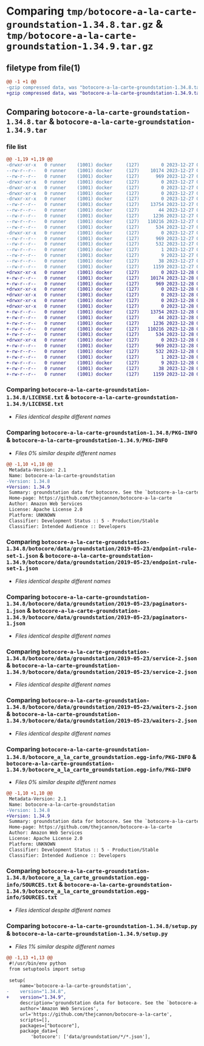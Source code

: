 # Comparing `tmp/botocore-a-la-carte-groundstation-1.34.8.tar.gz` & `tmp/botocore-a-la-carte-groundstation-1.34.9.tar.gz`

## filetype from file(1)

```diff
@@ -1 +1 @@
-gzip compressed data, was "botocore-a-la-carte-groundstation-1.34.8.tar", last modified: Wed Dec 27 01:06:42 2023, max compression
+gzip compressed data, was "botocore-a-la-carte-groundstation-1.34.9.tar", last modified: Thu Dec 28 01:06:43 2023, max compression
```

## Comparing `botocore-a-la-carte-groundstation-1.34.8.tar` & `botocore-a-la-carte-groundstation-1.34.9.tar`

### file list

```diff
@@ -1,19 +1,19 @@
-drwxr-xr-x   0 runner    (1001) docker     (127)        0 2023-12-27 01:06:42.363312 botocore-a-la-carte-groundstation-1.34.8/
--rw-r--r--   0 runner    (1001) docker     (127)    10174 2023-12-27 01:06:42.000000 botocore-a-la-carte-groundstation-1.34.8/LICENSE.txt
--rw-r--r--   0 runner    (1001) docker     (127)      969 2023-12-27 01:06:42.363312 botocore-a-la-carte-groundstation-1.34.8/PKG-INFO
-drwxr-xr-x   0 runner    (1001) docker     (127)        0 2023-12-27 01:06:42.359312 botocore-a-la-carte-groundstation-1.34.8/botocore/
-drwxr-xr-x   0 runner    (1001) docker     (127)        0 2023-12-27 01:06:42.359312 botocore-a-la-carte-groundstation-1.34.8/botocore/data/
-drwxr-xr-x   0 runner    (1001) docker     (127)        0 2023-12-27 01:06:42.359312 botocore-a-la-carte-groundstation-1.34.8/botocore/data/groundstation/
-drwxr-xr-x   0 runner    (1001) docker     (127)        0 2023-12-27 01:06:42.363312 botocore-a-la-carte-groundstation-1.34.8/botocore/data/groundstation/2019-05-23/
--rw-r--r--   0 runner    (1001) docker     (127)    13754 2023-12-27 01:06:29.000000 botocore-a-la-carte-groundstation-1.34.8/botocore/data/groundstation/2019-05-23/endpoint-rule-set-1.json
--rw-r--r--   0 runner    (1001) docker     (127)       44 2023-12-27 01:06:29.000000 botocore-a-la-carte-groundstation-1.34.8/botocore/data/groundstation/2019-05-23/examples-1.json
--rw-r--r--   0 runner    (1001) docker     (127)     1236 2023-12-27 01:06:29.000000 botocore-a-la-carte-groundstation-1.34.8/botocore/data/groundstation/2019-05-23/paginators-1.json
--rw-r--r--   0 runner    (1001) docker     (127)   110216 2023-12-27 01:06:29.000000 botocore-a-la-carte-groundstation-1.34.8/botocore/data/groundstation/2019-05-23/service-2.json
--rw-r--r--   0 runner    (1001) docker     (127)      534 2023-12-27 01:06:29.000000 botocore-a-la-carte-groundstation-1.34.8/botocore/data/groundstation/2019-05-23/waiters-2.json
-drwxr-xr-x   0 runner    (1001) docker     (127)        0 2023-12-27 01:06:42.363312 botocore-a-la-carte-groundstation-1.34.8/botocore_a_la_carte_groundstation.egg-info/
--rw-r--r--   0 runner    (1001) docker     (127)      969 2023-12-27 01:06:42.000000 botocore-a-la-carte-groundstation-1.34.8/botocore_a_la_carte_groundstation.egg-info/PKG-INFO
--rw-r--r--   0 runner    (1001) docker     (127)      532 2023-12-27 01:06:42.000000 botocore-a-la-carte-groundstation-1.34.8/botocore_a_la_carte_groundstation.egg-info/SOURCES.txt
--rw-r--r--   0 runner    (1001) docker     (127)        1 2023-12-27 01:06:42.000000 botocore-a-la-carte-groundstation-1.34.8/botocore_a_la_carte_groundstation.egg-info/dependency_links.txt
--rw-r--r--   0 runner    (1001) docker     (127)        9 2023-12-27 01:06:42.000000 botocore-a-la-carte-groundstation-1.34.8/botocore_a_la_carte_groundstation.egg-info/top_level.txt
--rw-r--r--   0 runner    (1001) docker     (127)       38 2023-12-27 01:06:42.363312 botocore-a-la-carte-groundstation-1.34.8/setup.cfg
--rw-r--r--   0 runner    (1001) docker     (127)     1159 2023-12-27 01:06:42.000000 botocore-a-la-carte-groundstation-1.34.8/setup.py
+drwxr-xr-x   0 runner    (1001) docker     (127)        0 2023-12-28 01:06:43.854295 botocore-a-la-carte-groundstation-1.34.9/
+-rw-r--r--   0 runner    (1001) docker     (127)    10174 2023-12-28 01:06:43.000000 botocore-a-la-carte-groundstation-1.34.9/LICENSE.txt
+-rw-r--r--   0 runner    (1001) docker     (127)      969 2023-12-28 01:06:43.850295 botocore-a-la-carte-groundstation-1.34.9/PKG-INFO
+drwxr-xr-x   0 runner    (1001) docker     (127)        0 2023-12-28 01:06:43.850295 botocore-a-la-carte-groundstation-1.34.9/botocore/
+drwxr-xr-x   0 runner    (1001) docker     (127)        0 2023-12-28 01:06:43.850295 botocore-a-la-carte-groundstation-1.34.9/botocore/data/
+drwxr-xr-x   0 runner    (1001) docker     (127)        0 2023-12-28 01:06:43.850295 botocore-a-la-carte-groundstation-1.34.9/botocore/data/groundstation/
+drwxr-xr-x   0 runner    (1001) docker     (127)        0 2023-12-28 01:06:43.850295 botocore-a-la-carte-groundstation-1.34.9/botocore/data/groundstation/2019-05-23/
+-rw-r--r--   0 runner    (1001) docker     (127)    13754 2023-12-28 01:06:26.000000 botocore-a-la-carte-groundstation-1.34.9/botocore/data/groundstation/2019-05-23/endpoint-rule-set-1.json
+-rw-r--r--   0 runner    (1001) docker     (127)       44 2023-12-28 01:06:26.000000 botocore-a-la-carte-groundstation-1.34.9/botocore/data/groundstation/2019-05-23/examples-1.json
+-rw-r--r--   0 runner    (1001) docker     (127)     1236 2023-12-28 01:06:26.000000 botocore-a-la-carte-groundstation-1.34.9/botocore/data/groundstation/2019-05-23/paginators-1.json
+-rw-r--r--   0 runner    (1001) docker     (127)   110216 2023-12-28 01:06:26.000000 botocore-a-la-carte-groundstation-1.34.9/botocore/data/groundstation/2019-05-23/service-2.json
+-rw-r--r--   0 runner    (1001) docker     (127)      534 2023-12-28 01:06:26.000000 botocore-a-la-carte-groundstation-1.34.9/botocore/data/groundstation/2019-05-23/waiters-2.json
+drwxr-xr-x   0 runner    (1001) docker     (127)        0 2023-12-28 01:06:43.850295 botocore-a-la-carte-groundstation-1.34.9/botocore_a_la_carte_groundstation.egg-info/
+-rw-r--r--   0 runner    (1001) docker     (127)      969 2023-12-28 01:06:43.000000 botocore-a-la-carte-groundstation-1.34.9/botocore_a_la_carte_groundstation.egg-info/PKG-INFO
+-rw-r--r--   0 runner    (1001) docker     (127)      532 2023-12-28 01:06:43.000000 botocore-a-la-carte-groundstation-1.34.9/botocore_a_la_carte_groundstation.egg-info/SOURCES.txt
+-rw-r--r--   0 runner    (1001) docker     (127)        1 2023-12-28 01:06:43.000000 botocore-a-la-carte-groundstation-1.34.9/botocore_a_la_carte_groundstation.egg-info/dependency_links.txt
+-rw-r--r--   0 runner    (1001) docker     (127)        9 2023-12-28 01:06:43.000000 botocore-a-la-carte-groundstation-1.34.9/botocore_a_la_carte_groundstation.egg-info/top_level.txt
+-rw-r--r--   0 runner    (1001) docker     (127)       38 2023-12-28 01:06:43.854295 botocore-a-la-carte-groundstation-1.34.9/setup.cfg
+-rw-r--r--   0 runner    (1001) docker     (127)     1159 2023-12-28 01:06:43.000000 botocore-a-la-carte-groundstation-1.34.9/setup.py
```

### Comparing `botocore-a-la-carte-groundstation-1.34.8/LICENSE.txt` & `botocore-a-la-carte-groundstation-1.34.9/LICENSE.txt`

 * *Files identical despite different names*

### Comparing `botocore-a-la-carte-groundstation-1.34.8/PKG-INFO` & `botocore-a-la-carte-groundstation-1.34.9/PKG-INFO`

 * *Files 0% similar despite different names*

```diff
@@ -1,10 +1,10 @@
 Metadata-Version: 2.1
 Name: botocore-a-la-carte-groundstation
-Version: 1.34.8
+Version: 1.34.9
 Summary: groundstation data for botocore. See the `botocore-a-la-carte` package for more info.
 Home-page: https://github.com/thejcannon/botocore-a-la-carte
 Author: Amazon Web Services
 License: Apache License 2.0
 Platform: UNKNOWN
 Classifier: Development Status :: 5 - Production/Stable
 Classifier: Intended Audience :: Developers
```

### Comparing `botocore-a-la-carte-groundstation-1.34.8/botocore/data/groundstation/2019-05-23/endpoint-rule-set-1.json` & `botocore-a-la-carte-groundstation-1.34.9/botocore/data/groundstation/2019-05-23/endpoint-rule-set-1.json`

 * *Files identical despite different names*

### Comparing `botocore-a-la-carte-groundstation-1.34.8/botocore/data/groundstation/2019-05-23/paginators-1.json` & `botocore-a-la-carte-groundstation-1.34.9/botocore/data/groundstation/2019-05-23/paginators-1.json`

 * *Files identical despite different names*

### Comparing `botocore-a-la-carte-groundstation-1.34.8/botocore/data/groundstation/2019-05-23/service-2.json` & `botocore-a-la-carte-groundstation-1.34.9/botocore/data/groundstation/2019-05-23/service-2.json`

 * *Files identical despite different names*

### Comparing `botocore-a-la-carte-groundstation-1.34.8/botocore/data/groundstation/2019-05-23/waiters-2.json` & `botocore-a-la-carte-groundstation-1.34.9/botocore/data/groundstation/2019-05-23/waiters-2.json`

 * *Files identical despite different names*

### Comparing `botocore-a-la-carte-groundstation-1.34.8/botocore_a_la_carte_groundstation.egg-info/PKG-INFO` & `botocore-a-la-carte-groundstation-1.34.9/botocore_a_la_carte_groundstation.egg-info/PKG-INFO`

 * *Files 0% similar despite different names*

```diff
@@ -1,10 +1,10 @@
 Metadata-Version: 2.1
 Name: botocore-a-la-carte-groundstation
-Version: 1.34.8
+Version: 1.34.9
 Summary: groundstation data for botocore. See the `botocore-a-la-carte` package for more info.
 Home-page: https://github.com/thejcannon/botocore-a-la-carte
 Author: Amazon Web Services
 License: Apache License 2.0
 Platform: UNKNOWN
 Classifier: Development Status :: 5 - Production/Stable
 Classifier: Intended Audience :: Developers
```

### Comparing `botocore-a-la-carte-groundstation-1.34.8/botocore_a_la_carte_groundstation.egg-info/SOURCES.txt` & `botocore-a-la-carte-groundstation-1.34.9/botocore_a_la_carte_groundstation.egg-info/SOURCES.txt`

 * *Files identical despite different names*

### Comparing `botocore-a-la-carte-groundstation-1.34.8/setup.py` & `botocore-a-la-carte-groundstation-1.34.9/setup.py`

 * *Files 1% similar despite different names*

```diff
@@ -1,13 +1,13 @@
 #!/usr/bin/env python
 from setuptools import setup
 
 setup(
     name='botocore-a-la-carte-groundstation',
-    version="1.34.8",
+    version="1.34.9",
     description='groundstation data for botocore. See the `botocore-a-la-carte` package for more info.',
     author='Amazon Web Services',
     url='https://github.com/thejcannon/botocore-a-la-carte',
     scripts=[],
     packages=["botocore"],
     package_data={
         'botocore': ['data/groundstation/*/*.json'],
```

